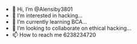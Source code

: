 - 👋 Hi, I’m @Alensiby3801
- 👀 I’m interested in hacking...
- 🌱 I’m currently learning BCA...
- 💞️ I’m looking to collaborate on ethical hacking...
- 📫 How to reach me 6238234720

<!---
Alensiby3801/Alensiby3801 is a ✨ special ✨ repository because its `README.md` (this file) appears on your GitHub profile.
You can click the Preview link to take a look at your changes.
--->
